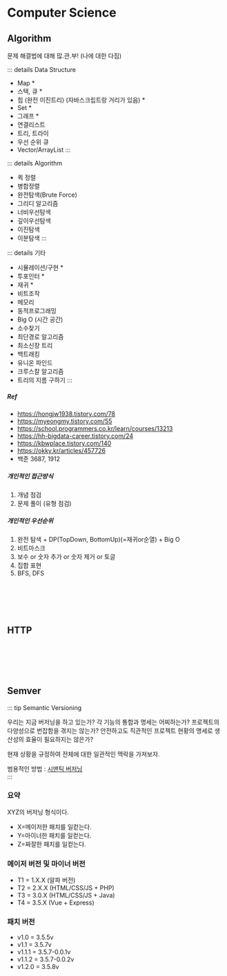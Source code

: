 # Computer Science

## Algorithm
문제 해결법에 대해 많.관.부! (나에 대한 다짐)

::: details Data Structure
- Map *
- 스택, 큐 *
- 힙 (완전 이진트리) (자바스크립트랑 거리가 있음) *
- Set *
- 그래프 *
- 연결리스트
- 트리, 트라이
- 우선 순위 큐
- Vector/ArrayList
:::

::: details Algorithm
- 퀵 정렬
- 병합정렬
- 완전탐색(Brute Force)
- 그리디 알고리즘
- 너비우선탐색
- 깊이우선탐색
- 이진탐색
- 이분탐색
:::

::: details 기타
- 시뮬레이션/구현 *
- 투포인터 *
- 재귀 *
- 비트조작
- 메모리
- 동적프로그래밍
- Big O (시간 공간)
- 소수찾기
- 최단경로 알고리즘
- 최소신장 트리
- 백트래킹
- 유니온 파인드
- 크루스칼 알고리즘
- 트리의 지름 구하기
:::

##### Ref

- https://hongjw1938.tistory.com/78
- https://myeongmy.tistory.com/55
- https://school.programmers.co.kr/learn/courses/13213
- https://hh-bigdata-career.tistory.com/24
- https://kbwplace.tistory.com/140
- https://okky.kr/articles/457726
- 백준 3687, 1912

##### 개인적인 접근방식

1. 개념 점검
2. 문제 풀이 (유형 점검)

##### 개인적인 우선순위
1. 완전 탐색 + DP(TopDown, BottomUp)(=재귀or순열) + Big O
2. 비트마스크
3. 보수 or 숫자 추가 or 숫자 제거 or 토글
4. 집합 표현
5. BFS, DFS

<br/>
<br/>
<br/>
<br/>

## HTTP

<br/>
<br/>
<br/>
<br/>

## Semver

::: tip Semantic Versioning  

우리는 지금 버저닝을 하고 있는가?
각 기능의 통합과 명세는 어찌하는가?
프로젝트의 다양성으로 번잡함을 겪지는 않는가?
안전하고도 직관적인 프로젝트 현황의 명세로 생산성의 효율이 필요하지는 않은가?

현재 상황을 규정하여 전체에 대한 일관적인 맥락을 가져보자.

범용적인 방법 : [시맨틱 버저닝](https://semver.org/spec/v2.0.0.html)  
:::


### 요약

XYZ의 버저닝 형식이다.
- X=메이저한 패치를 일컫는다.
- Y=마이너한 패치를 일컫는다.
- Z=짜잘한 패치를 일컫는다.

### 메이저 버전 및 마이너 버전

- T1 = 1.X.X (알파 버전)
- T2 = 2.X.X (HTML/CSS/JS + PHP)
- T3 = 3.0.X (HTML/CSS/JS + Java)
- T4 = 3.5.X (Vue + Express)

### 패치 버전

- v1.0 = 3.5.5v
- v1.1 = 3.5.7v
- v1.1.1 = 3.5.7-0.0.1v
- v1.1.2 = 3.5.7-0.0.2v
- v1.2.0 = 3.5.8v
